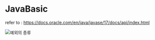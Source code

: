 # JavaBasic
refer to : <https://docs.oracle.com/en/java/javase/17/docs/api/index.html>

![예외의 종류](https://github.com/JinYoung5/ch02-javaAdvanced/assets/143825200/647b20f2-7899-44c5-9070-c24edea4840a)


